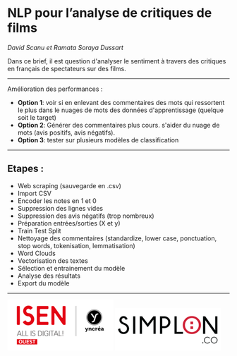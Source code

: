 # NLP pour l’analyse de critiques de films

*David Scanu et Ramata Soraya Dussart*

Dans ce brief, il est question d'analyser le sentiment à travers des critiques en français de spectateurs sur des films.

---

Amélioration des performances :

- **Option 1**: voir si en enlevant des commentaires des mots qui ressortent le plus dans le nuages de mots des données d'apprentissage (quelque soit le target) 
- **Option 2**: Générer des commentaires plus cours. s'aider du nuage de mots (avis positifs, avis négatifs). 
- **Option 3**: tester sur plusieurs modèles de classification

---

## Etapes : 

- Web scraping (sauvegarde en .csv)
- Import CSV
- Encoder les notes en 1 et 0
- Suppression des lignes vides
- Suppression des avis négatifs (trop nombreux)
- Préparation entrées/sorties (X et y)
- Train Test Split
- Nettoyage des commentaires (standardize, lower case, ponctuation, stop words, tokenisation, lemmatisation)
- Word Clouds
- Vectorisation des textes
- Sélection et entrainement du modèle
- Analyse des résultats
- Export du modèle

---

<picture>
  <img alt="Logo ISEN" src="./img/logo-isen-small.png">
</picture>

<picture>
  <img alt="Logo SIMPLON" src="./img/logo-simplon-small.png">
</picture>